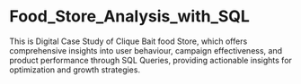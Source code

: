 # Food_Store_Analysis_with_SQL
This is Digital Case Study of Clique Bait food Store, which offers comprehensive insights into user behaviour, campaign effectiveness, and product performance through SQL Queries, providing actionable insights for optimization and growth strategies.
